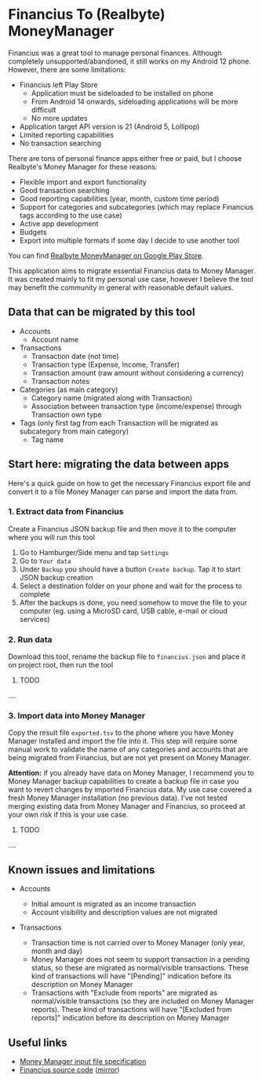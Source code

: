 # Financius To (Realbyte) MoneyManager

Financius was a great tool to manage personal finances. Although completely unsupported/abandoned, it still works on my 
Android 12 phone. However, there are some limitations:

* Financius left Play Store
  * Application must be sideloaded to be installed on phone
  * From Android 14 onwards, sideloading applications will be more difficult
  * No more updates
* Application target API version is 21 (Android 5, Lollipop)
* Limited reporting capabilities
* No transaction searching

There are tons of personal finance apps either free or paid, but I choose Realbyte's Money Manager for these reasons:

* Flexible import and export functionality
* Good transaction searching
* Good reporting capabilities (year, month, custom time period)
* Support for categories and subcategories (which may replace Financius tags according to the use case)
* Active app development
* Budgets
* Export into multiple formats if some day I decide to use another tool

You can find [Realbyte MoneyManager on Google Play Store](https://play.google.com/store/apps/details?id=com.realbyteapps.moneymanagerfree).

This application aims to migrate essential Financius data to Money Manager. It was created mainly to fit my personal 
use case, however I believe the tool may benefit the community in general with reasonable default values.

## Data that can be migrated by this tool

* Accounts
  * Account name
* Transactions
  * Transaction date (not time)
  * Transaction type (Expense, Income, Transfer)
  * Transaction amount (raw amount without considering a currency)
  * Transaction notes
* Categories (as main category)
  * Category name (migrated along with Transaction)
  * Association between transaction type (income/expense) through Transaction own type
* Tags (only first tag from each Transaction will be migrated as subcategory from main category)
  * Tag name

## Start here: migrating the data between apps

Here's a quick guide on how to get the necessary Financius export file and convert it to a file Money Manager can parse 
and import the data from.

### 1. Extract data from Financius

Create a Financius JSON backup file and then move it to the computer where you will run this tool

1. Go to Hamburger/Side menu and tap ``Settings``
2. Go to ``Your data``
3. Under ``Backup`` you should have a button ``Create backup``. Tap it to start JSON backup creation
4. Select a destination folder on your phone and wait for the process to complete
5. After the backups is done, you need somehow to move the file to your computer (eg. using a MicroSD card, USB cable,
   e-mail or cloud services)

### 2. Run data

Download this tool, rename the backup file to ``financius.json`` and place it on project root, then run the tool

1. TODO

....

### 3. Import data into Money Manager

Copy the result file ``exported.tsv`` to the phone where you have Money Manager installed and import the file into it. 
This step will require some manual work to validate the name of any categories and accounts that are being migrated from Financius,
but are not yet present on Money Manager.

**Attention:** if you already have data on Money Manager, I recommend you to Money Manager backup capabilities to create a backup file 
in case you want to revert changes by imported Financius data. My use case covered a fresh Money Manager installation (no previous data). 
I've not tested merging existing data from Money Manager and Financius, so proceed at your own risk if this is your use case.

1. TODO

....



## Known issues and limitations

* Accounts
    * Initial amount is migrated as an income transaction
    * Account visibility and description values are not migrated

* Transactions
    * Transaction time is not carried over to Money Manager (only year, month and day)
    * Money Manager does not seem to support transaction in a pending status, so these are migrated as normal/visible
      transactions. These kind of transactions will have "[Pending]" indication before its description on Money Manager
    * Transactions with "Exclude from reports" are migrated as normal/visible transactions (so they are included on Money
      Manager reports). These kind of transactions will have "[Excluded from reports]" indication before its description 
      on Money Manager

## Useful links

* [Money Manager input file specification](https://help.realbyteapps.com/hc/en-us/articles/360043223253-How-to-import-bulk-data-by-Excel-file)
* [Financius source code](https://github.com/mvarnagiris/financius) ([mirror](https://github.com/leplastic/financius))
